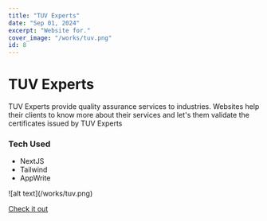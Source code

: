 ```yaml
---
title: "TUV Experts"
date: "Sep 01, 2024"
excerpt: "Website for."
cover_image: "/works/tuv.png"
id: 8
---
```


# TUV Experts

TUV Experts provide quality assurance services to industries. Websites help their clients to know more about their services and let's them validate the certificates issued by TUV Experts

### Tech Used

- NextJS
- Tailwind
- AppWrite

<div class="grid lg:grid-cols-2">
![alt text](/works/tuv.png)
</div>

[Check it out](https://tuv-experts.com)
